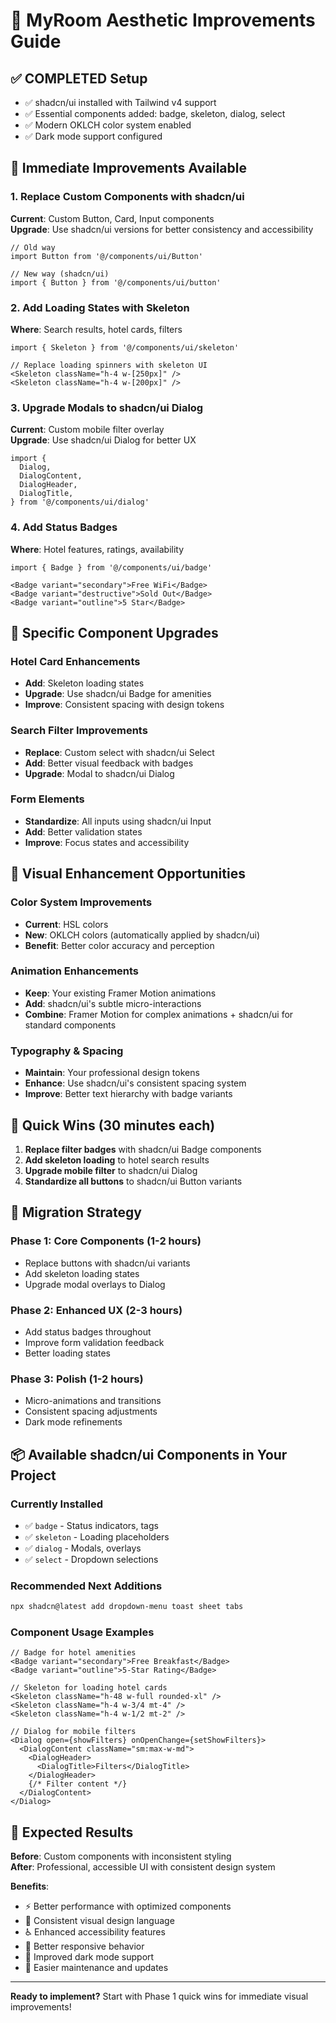 # 🎨 MyRoom Aesthetic Improvements Guide

## ✅ COMPLETED Setup
- ✅ shadcn/ui installed with Tailwind v4 support
- ✅ Essential components added: badge, skeleton, dialog, select
- ✅ Modern OKLCH color system enabled
- ✅ Dark mode support configured

## 🚀 Immediate Improvements Available

### 1. Replace Custom Components with shadcn/ui
**Current**: Custom Button, Card, Input components  
**Upgrade**: Use shadcn/ui versions for better consistency and accessibility

```tsx
// Old way
import Button from '@/components/ui/Button'

// New way (shadcn/ui)
import { Button } from '@/components/ui/button'
```

### 2. Add Loading States with Skeleton
**Where**: Search results, hotel cards, filters
```tsx
import { Skeleton } from '@/components/ui/skeleton'

// Replace loading spinners with skeleton UI
<Skeleton className="h-4 w-[250px]" />
<Skeleton className="h-4 w-[200px]" />
```

### 3. Upgrade Modals to shadcn/ui Dialog
**Current**: Custom mobile filter overlay  
**Upgrade**: Use shadcn/ui Dialog for better UX

```tsx
import {
  Dialog,
  DialogContent,
  DialogHeader,
  DialogTitle,
} from '@/components/ui/dialog'
```

### 4. Add Status Badges
**Where**: Hotel features, ratings, availability
```tsx
import { Badge } from '@/components/ui/badge'

<Badge variant="secondary">Free WiFi</Badge>
<Badge variant="destructive">Sold Out</Badge>
<Badge variant="outline">5 Star</Badge>
```

## 🎯 Specific Component Upgrades

### Hotel Card Enhancements
- **Add**: Skeleton loading states
- **Upgrade**: Use shadcn/ui Badge for amenities
- **Improve**: Consistent spacing with design tokens

### Search Filter Improvements  
- **Replace**: Custom select with shadcn/ui Select
- **Add**: Better visual feedback with badges
- **Upgrade**: Modal to shadcn/ui Dialog

### Form Elements
- **Standardize**: All inputs using shadcn/ui Input
- **Add**: Better validation states
- **Improve**: Focus states and accessibility

## 🎨 Visual Enhancement Opportunities

### Color System Improvements
- **Current**: HSL colors  
- **New**: OKLCH colors (automatically applied by shadcn/ui)
- **Benefit**: Better color accuracy and perception

### Animation Enhancements
- **Keep**: Your existing Framer Motion animations
- **Add**: shadcn/ui's subtle micro-interactions
- **Combine**: Framer Motion for complex animations + shadcn/ui for standard components

### Typography & Spacing
- **Maintain**: Your professional design tokens
- **Enhance**: Use shadcn/ui's consistent spacing system
- **Improve**: Better text hierarchy with badge variants

## 🚨 Quick Wins (30 minutes each)

1. **Replace filter badges** with shadcn/ui Badge components
2. **Add skeleton loading** to hotel search results  
3. **Upgrade mobile filter** to shadcn/ui Dialog
4. **Standardize all buttons** to shadcn/ui Button variants

## 🔄 Migration Strategy

### Phase 1: Core Components (1-2 hours)
- Replace buttons with shadcn/ui variants
- Add skeleton loading states
- Upgrade modal overlays to Dialog

### Phase 2: Enhanced UX (2-3 hours)  
- Add status badges throughout
- Improve form validation feedback
- Better loading states

### Phase 3: Polish (1-2 hours)
- Micro-animations and transitions
- Consistent spacing adjustments
- Dark mode refinements

## 📦 Available shadcn/ui Components in Your Project

### Currently Installed
- ✅ `badge` - Status indicators, tags
- ✅ `skeleton` - Loading placeholders  
- ✅ `dialog` - Modals, overlays
- ✅ `select` - Dropdown selections

### Recommended Next Additions
```bash
npx shadcn@latest add dropdown-menu toast sheet tabs
```

### Component Usage Examples

```tsx
// Badge for hotel amenities
<Badge variant="secondary">Free Breakfast</Badge>
<Badge variant="outline">5-Star Rating</Badge>

// Skeleton for loading hotel cards
<Skeleton className="h-48 w-full rounded-xl" />
<Skeleton className="h-4 w-3/4 mt-4" />
<Skeleton className="h-4 w-1/2 mt-2" />

// Dialog for mobile filters
<Dialog open={showFilters} onOpenChange={setShowFilters}>
  <DialogContent className="sm:max-w-md">
    <DialogHeader>
      <DialogTitle>Filters</DialogTitle>
    </DialogHeader>
    {/* Filter content */}
  </DialogContent>
</Dialog>
```

## 🎯 Expected Results

**Before**: Custom components with inconsistent styling  
**After**: Professional, accessible UI with consistent design system

**Benefits**:
- ⚡ Better performance with optimized components
- 🎨 Consistent visual design language  
- ♿ Enhanced accessibility features
- 📱 Better responsive behavior
- 🌙 Improved dark mode support
- 🔧 Easier maintenance and updates

---

**Ready to implement?** Start with Phase 1 quick wins for immediate visual improvements!